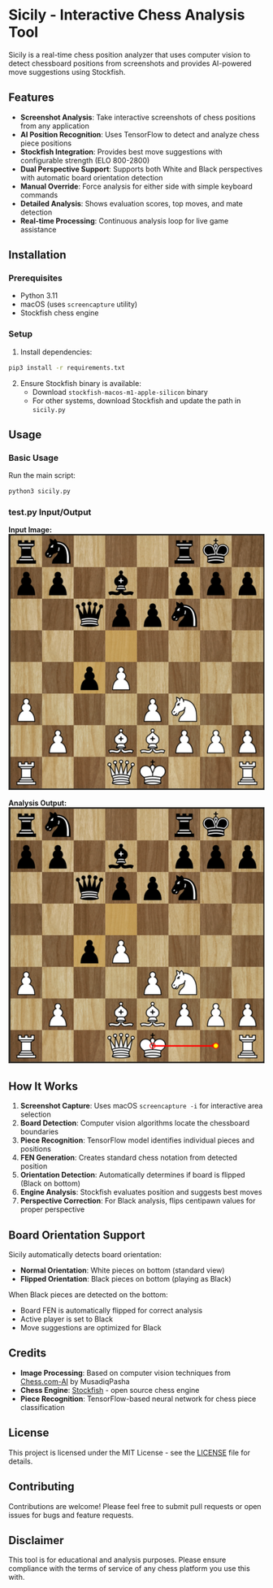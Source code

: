 # Sicily - Interactive Chess Analysis Tool

Sicily is a real-time chess position analyzer that uses computer vision to detect chessboard positions from screenshots and provides AI-powered move suggestions using Stockfish.

## Features

- **Screenshot Analysis**: Take interactive screenshots of chess positions from any application
- **AI Position Recognition**: Uses TensorFlow to detect and analyze chess piece positions
- **Stockfish Integration**: Provides best move suggestions with configurable strength (ELO 800-2800)
- **Dual Perspective Support**: Supports both White and Black perspectives with automatic board orientation detection
- **Manual Override**: Force analysis for either side with simple keyboard commands
- **Detailed Analysis**: Shows evaluation scores, top moves, and mate detection
- **Real-time Processing**: Continuous analysis loop for live game assistance

## Installation

### Prerequisites

- Python 3.11
- macOS (uses `screencapture` utility)
- Stockfish chess engine

### Setup

1. Install dependencies:
```bash
pip3 install -r requirements.txt
```

2. Ensure Stockfish binary is available:
   - Download `stockfish-macos-m1-apple-silicon` binary 
   - For other systems, download Stockfish and update the path in `sicily.py`

## Usage

### Basic Usage

Run the main script:
```bash
python3 sicily.py
```

### test.py Input/Output

**Input Image:**
![Input Chess Position](input.png)

**Analysis Output:**
![Analyzed Position with Suggestions](input_out.png)

## How It Works

1. **Screenshot Capture**: Uses macOS `screencapture -i` for interactive area selection
2. **Board Detection**: Computer vision algorithms locate the chessboard boundaries
3. **Piece Recognition**: TensorFlow model identifies individual pieces and positions
4. **FEN Generation**: Creates standard chess notation from detected position
5. **Orientation Detection**: Automatically determines if board is flipped (Black on bottom)
6. **Engine Analysis**: Stockfish evaluates position and suggests best moves
7. **Perspective Correction**: For Black analysis, flips centipawn values for proper perspective

## Board Orientation Support

Sicily automatically detects board orientation:

- **Normal Orientation**: White pieces on bottom (standard view)
- **Flipped Orientation**: Black pieces on bottom (playing as Black)

When Black pieces are detected on the bottom:
- Board FEN is automatically flipped for correct analysis
- Active player is set to Black
- Move suggestions are optimized for Black

## Credits

- **Image Processing**: Based on computer vision techniques from [Chess.com-AI](https://github.com/MusadiqPasha/Chess.com-AI/tree/main) by MusadiqPasha
- **Chess Engine**: [Stockfish](https://stockfishchess.org/) - open source chess engine
- **Piece Recognition**: TensorFlow-based neural network for chess piece classification

## License

This project is licensed under the MIT License - see the [LICENSE](LICENSE) file for details.

## Contributing

Contributions are welcome! Please feel free to submit pull requests or open issues for bugs and feature requests.

## Disclaimer

This tool is for educational and analysis purposes. Please ensure compliance with the terms of service of any chess platform you use this with.